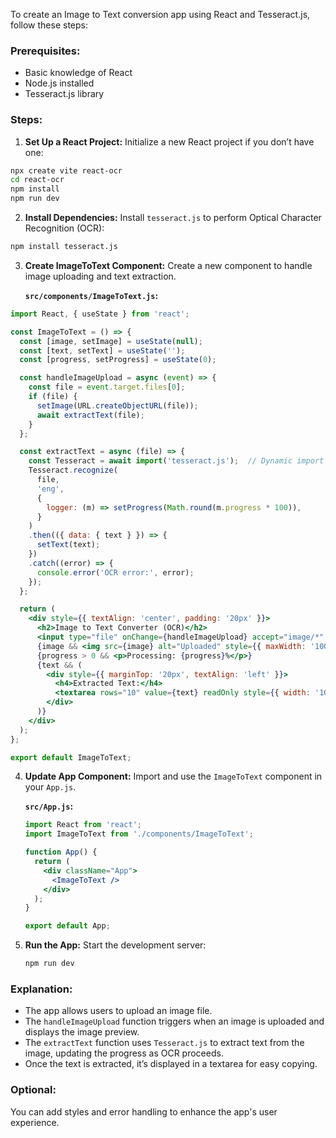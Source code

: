 To create an Image to Text conversion app using React and Tesseract.js, follow these steps:

### Prerequisites:
- Basic knowledge of React
- Node.js installed
- Tesseract.js library

### Steps:

1. **Set Up a React Project:**
   Initialize a new React project if you don’t have one:
```bash
npx create vite react-ocr
cd react-ocr
npm install
npm run dev
```

2. **Install Dependencies:**
   Install `tesseract.js` to perform Optical Character Recognition (OCR):
```bash
npm install tesseract.js
```

3. **Create ImageToText Component:**
   Create a new component to handle image uploading and text extraction.

   **`src/components/ImageToText.js`:**
```jsx
import React, { useState } from 'react';

const ImageToText = () => {
  const [image, setImage] = useState(null);
  const [text, setText] = useState('');
  const [progress, setProgress] = useState(0);

  const handleImageUpload = async (event) => {
    const file = event.target.files[0];
    if (file) {
      setImage(URL.createObjectURL(file));
      await extractText(file);
    }
  };

  const extractText = async (file) => {
    const Tesseract = await import('tesseract.js');  // Dynamic import
    Tesseract.recognize(
      file,
      'eng',
      {
        logger: (m) => setProgress(Math.round(m.progress * 100)),
      }
    )
    .then(({ data: { text } }) => {
      setText(text);
    })
    .catch((error) => {
      console.error('OCR error:', error);
    });
  };

  return (
    <div style={{ textAlign: 'center', padding: '20px' }}>
      <h2>Image to Text Converter (OCR)</h2>
      <input type="file" onChange={handleImageUpload} accept="image/*" />
      {image && <img src={image} alt="Uploaded" style={{ maxWidth: '100%', marginTop: '20px' }} />}
      {progress > 0 && <p>Processing: {progress}%</p>}
      {text && (
        <div style={{ marginTop: '20px', textAlign: 'left' }}>
          <h4>Extracted Text:</h4>
          <textarea rows="10" value={text} readOnly style={{ width: '100%', padding: '10px' }} />
        </div>
      )}
    </div>
  );
};

export default ImageToText;
```

4. **Update App Component:**
   Import and use the `ImageToText` component in your `App.js`.

   **`src/App.js`:**
   ```jsx
   import React from 'react';
   import ImageToText from './components/ImageToText';

   function App() {
     return (
       <div className="App">
         <ImageToText />
       </div>
     );
   }

   export default App;
   ```

5. **Run the App:**
   Start the development server:
   ```bash
   npm run dev
   ```

### Explanation:
- The app allows users to upload an image file.
- The `handleImageUpload` function triggers when an image is uploaded and displays the image preview.
- The `extractText` function uses `Tesseract.js` to extract text from the image, updating the progress as OCR proceeds.
- Once the text is extracted, it’s displayed in a textarea for easy copying.

### Optional:
You can add styles and error handling to enhance the app's user experience.